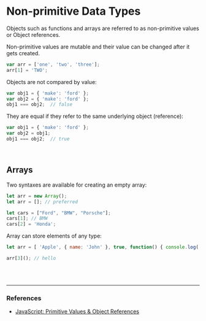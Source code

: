 # Non-primitive Data Types

Objects such as functions and arrays are referred to as non-primitive values or Object references.

Non-primitive values are mutable and their value can be changed after it gets created.

```js
var arr = ['one', 'two', 'three'];
arr[1] = 'TWO';
```

Objects are not compared by value:

```js
var obj1 = { 'make': 'ford' };
var obj2 = { 'make': 'ford' };
obj1 === obj2;  // false
```

They are equal if they refer to the same underlying object (reference):

```js
var obj1 = { 'make': 'ford' };
var obj2 = obj1;
obj1 === obj2;  // true
```
<br>

## Arrays

Two syntaxes are available for creating an empty array:

```js
let arr = new Array();
let arr = []; // preferred
```
```js
let cars = ["Ford", "BMW", "Porsche"];
cars[1]; // BMW
cars[2] = 'Honda';
```

Array can store elements of any type:

```js
let arr = [ 'Apple', { name: 'John' }, true, function() { console.log('hello'); } ];

arr[3](); // hello
```







<br><br>

---
### References
- [JavaScript: Primitive Values & Object References](https://medium.com/@junshengpierre/javascript-primitive-values-object-references-361cfc1cbfb0)